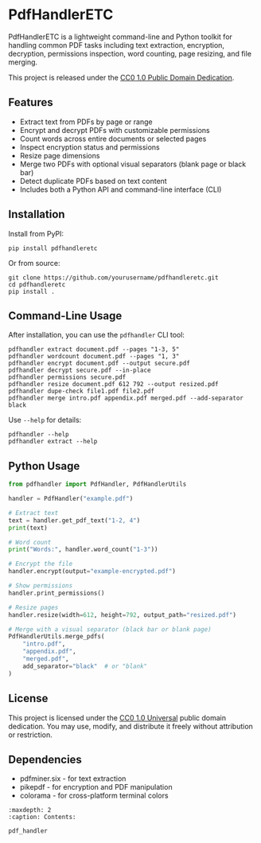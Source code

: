 # PdfHandlerETC

PdfHandlerETC is a lightweight command-line and Python toolkit for handling common PDF tasks including text extraction, encryption, decryption, permissions inspection, word counting, page resizing, and file merging.

This project is released under the [CC0 1.0 Public Domain Dedication](https://creativecommons.org/publicdomain/zero/1.0/).

## Features

- Extract text from PDFs by page or range
- Encrypt and decrypt PDFs with customizable permissions
- Count words across entire documents or selected pages
- Inspect encryption status and permissions
- Resize page dimensions
- Merge two PDFs with optional visual separators (blank page or black bar)
- Detect duplicate PDFs based on text content
- Includes both a Python API and command-line interface (CLI)

## Installation

Install from PyPI:

```
pip install pdfhandleretc
```

Or from source:

```
git clone https://github.com/yourusername/pdfhandleretc.git
cd pdfhandleretc
pip install .
```

## Command-Line Usage

After installation, you can use the `pdfhandler` CLI tool:

```
pdfhandler extract document.pdf --pages "1-3, 5"
pdfhandler wordcount document.pdf --pages "1, 3"
pdfhandler encrypt document.pdf --output secure.pdf
pdfhandler decrypt secure.pdf --in-place
pdfhandler permissions secure.pdf
pdfhandler resize document.pdf 612 792 --output resized.pdf
pdfhandler dupe-check file1.pdf file2.pdf
pdfhandler merge intro.pdf appendix.pdf merged.pdf --add-separator black
```

Use `--help` for details:

```
pdfhandler --help
pdfhandler extract --help
```

## Python Usage

```python
from pdfhandler import PdfHandler, PdfHandlerUtils

handler = PdfHandler("example.pdf")

# Extract text
text = handler.get_pdf_text("1-2, 4")
print(text)

# Word count
print("Words:", handler.word_count("1-3"))

# Encrypt the file
handler.encrypt(output="example-encrypted.pdf")

# Show permissions
handler.print_permissions()

# Resize pages
handler.resize(width=612, height=792, output_path="resized.pdf")

# Merge with a visual separator (black bar or blank page)
PdfHandlerUtils.merge_pdfs(
    "intro.pdf",
    "appendix.pdf",
    "merged.pdf",
    add_separator="black"  # or "blank"
)
```

## License

This project is licensed under the [CC0 1.0 Universal](https://creativecommons.org/publicdomain/zero/1.0/) public domain dedication. You may use, modify, and distribute it freely without attribution or restriction.

## Dependencies

- pdfminer.six - for text extraction
- pikepdf - for encryption and PDF manipulation
- colorama - for cross-platform terminal colors

```{toctree}
:maxdepth: 2
:caption: Contents:

pdf_handler
```

